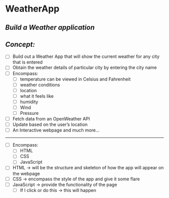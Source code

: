 # WeatherApp
<!-- can have readme preview open as well to see how it will appear -->
<!-- ## this is a sub heading -->
## *Build a Weather application* 


## *Concept:*
<!-- - this is a bullet -->
- [ ]  Build out a Weather App that will show the current weather for any city that is entered
- [ ]  Obtain the weather details of particular city by entering the city name
- [ ]  Encompass:
    - [ ]  temperature can be viewed in Celsius and Fahrenheit
    - [ ]  weather conditions
    - [ ]  location
    - [ ]  what it feels like
    - [ ]  humidity
    - [ ]  Wind
    - [ ]  Pressure
- [ ]  Fetch data from an OpenWeather API
- [ ]  Update based on the user’s location
- [ ]  An Interactive webpage and much more…
---
- [ ]  Encompass: 
    - [ ] HTML 
    - [ ] CSS
    - [ ] JavaScript
- [ ]  HTML → will be the structure and skeleton of how the app will appear on the webpage
- [ ]  CSS → encompass the style of the app and give it some flare
- [ ]  JavaScript → provide the functionality of the page
    - [ ]  If I click or do this → this will happen